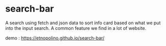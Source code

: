 # search-bar

A search using fetch and json data to sort info card based on what we put into the input search. A common feature we find in a lot of website.

demo : https://etnopolino.github.io/search-bar/

